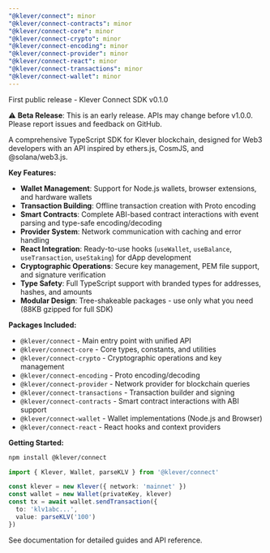 ```yaml
---
"@klever/connect": minor
"@klever/connect-contracts": minor
"@klever/connect-core": minor
"@klever/connect-crypto": minor
"@klever/connect-encoding": minor
"@klever/connect-provider": minor
"@klever/connect-react": minor
"@klever/connect-transactions": minor
"@klever/connect-wallet": minor
---
```


First public release - Klever Connect SDK v0.1.0

⚠️ **Beta Release**: This is an early release. APIs may change before v1.0.0.
Please report issues and feedback on GitHub.

A comprehensive TypeScript SDK for Klever blockchain, designed for Web3 developers
with an API inspired by ethers.js, CosmJS, and @solana/web3.js.

**Key Features:**

- **Wallet Management**: Support for Node.js wallets, browser extensions, and hardware wallets
- **Transaction Building**: Offline transaction creation with Proto encoding
- **Smart Contracts**: Complete ABI-based contract interactions with event parsing and type-safe encoding/decoding
- **Provider System**: Network communication with caching and error handling
- **React Integration**: Ready-to-use hooks (`useWallet`, `useBalance`, `useTransaction`, `useStaking`) for dApp development
- **Cryptographic Operations**: Secure key management, PEM file support, and signature verification
- **Type Safety**: Full TypeScript support with branded types for addresses, hashes, and amounts
- **Modular Design**: Tree-shakeable packages - use only what you need (88KB gzipped for full SDK)

**Packages Included:**

- `@klever/connect` - Main entry point with unified API
- `@klever/connect-core` - Core types, constants, and utilities
- `@klever/connect-crypto` - Cryptographic operations and key management
- `@klever/connect-encoding` - Proto encoding/decoding
- `@klever/connect-provider` - Network provider for blockchain queries
- `@klever/connect-transactions` - Transaction builder and signing
- `@klever/connect-contracts` - Smart contract interactions with ABI support
- `@klever/connect-wallet` - Wallet implementations (Node.js and Browser)
- `@klever/connect-react` - React hooks and context providers

**Getting Started:**

```bash
npm install @klever/connect
```

```typescript
import { Klever, Wallet, parseKLV } from '@klever/connect'

const klever = new Klever({ network: 'mainnet' })
const wallet = new Wallet(privateKey, klever)
const tx = await wallet.sendTransaction({
  to: 'klv1abc...',
  value: parseKLV('100')
})
```

See documentation for detailed guides and API reference.

